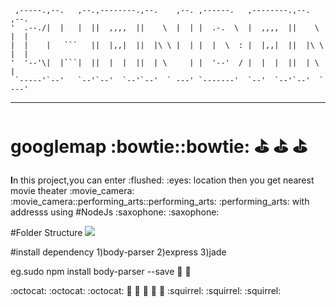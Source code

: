 
     ,-----.,--.   ,--.,--------.,--.    ,--. ,------.   ,--------.,--.    ,--. 
    '  .--./|  |   |  ||  ,,,,  ||	  \  |  | |  .-.  \  |  ,,,,  ||	\  |  |
    |  |    |   ```   ||  |,,|  ||  |\ \ |  | |  |  \  : |  |,,|  ||  |\ \ |  |   
    '  '--'\|  |```|  ||  |  |  ||	| \	    | |  '--'  / |  |  |  ||  | \     |
     `-----'`--'   `--'`--'  `--'`--'  ` ---' `-------'  `--'  `--'`--'  ` ---' 
------------------------------------------------------------------------------------------------------     

     
# googlemap  :bowtie::bowtie: :golf: :golf: :golf:
<p><b>I</b>n this project,you can enter  :flushed:  :eyes: location then you get nearest movie theater      :movie_camera: :movie_camera::performing_arts::performing_arts: :performing_arts:  with  addresss using #NodeJs  :saxophone: :saxophone:

#Folder Structure
<img src='http://server.myspace-shack.com/d22/screeen.png'/>

#install dependency
1)body-parser
2)express
3)jade

eg.sudo npm install body-parser --save  :tada: :tada:

 :octocat: :octocat: :octocat:  :hatching_chick: :hatching_chick: :hatching_chick: :palm_tree: :palm_tree:
  :squirrel: :squirrel: :squirrel:
